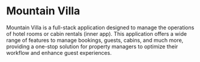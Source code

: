 # Mountain Villa

Mountain Villa is a full-stack application designed to manage the operations of hotel rooms or cabin rentals (inner app). This application offers a wide range of features to manage bookings, guests, cabins, and much more, providing a one-stop solution for property managers to optimize their workflow and enhance guest experiences.
